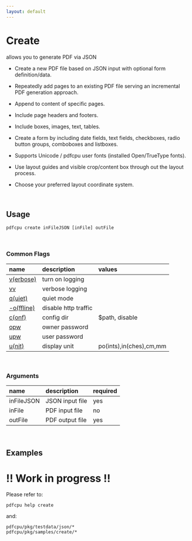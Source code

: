 ```yaml
---
layout: default
---
```


# Create

allows you to generate PDF via JSON

* Create a new PDF file based on JSON input with optional form definition/data.

* Repeatedly add pages to an existing PDF file serving an incremental PDF generation approach.

* Append to content of specific pages.

* Include page headers and footers.

* Include boxes, images, text, tables.

* Create a form by including date fields, text fields, checkboxes, radio button groups, comboboxes and listboxes.

* Supports Unicode / pdfcpu user fonts (installed Open/TrueType fonts).

* Use layout guides and visible crop/content box through out the layout process.

* Choose your preferred layout coordinate system.

<br>


## Usage

```
pdfcpu create inFileJSON [inFile] outFile
```

<br>


### Common Flags

| name                                            | description     | values
|:------------------------------------------------|:----------------|:-------
| [v(erbose)](../getting_started/common_flags.md) | turn on logging |
| [vv](../getting_started/common_flags.md)        | verbose logging |
| [q(uiet)](../getting_started/common_flags.md)   | quiet mode      |
| [-o(ffline)](../getting_started/common_flags.md)| disable http traffic |                                 | 
| [c(onf)](../getting_started/common_flags.md)    | config dir      | $path, disable
| [opw](../getting_started/common_flags.md)       | owner password  |
| [upw](../getting_started/common_flags.md)       | user password   |
| [u(nit)](../getting_started/common_flags.md)    | display unit    | po(ints),in(ches),cm,mm

<br>

### Arguments

| name         | description             | required |
|:-------------|:------------------------|:---------|
| inFileJSON   | JSON input file         | yes
| inFile       | PDF input file          | no
| outFile      | PDF output file         | yes

<br>

## Examples

# !! Work in progress !!

Please refer to:

```
pdfcpu help create
``` 

and:

```
pdfcpu/pkg/testdata/json/*
pdfcpu/pkg/samples/create/*
```